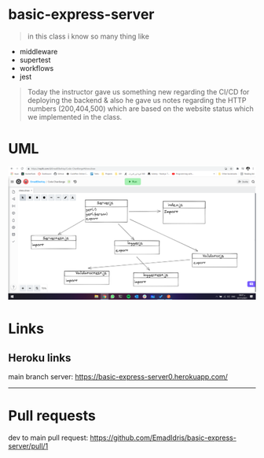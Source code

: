 # basic-express-server


> in this class i know so many thing like 

+ middleware
+ supertest
+ workflows
+ jest

> Today the instructor gave us something new regarding the CI/CD for deploying the backend & also he gave us notes regarding the HTTP numbers (200,404,500) which are based on the website status which we implemented in the class.

 # UML
 
 ![](./basic-express-server.png)

# Links
## Heroku links
main branch server: https://basic-express-server0.herokuapp.com/

***

# Pull requests
dev to main pull request: https://github.com/EmadIdris/basic-express-server/pull/1
